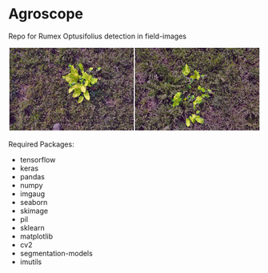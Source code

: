 # Agroscope
Repo for Rumex Optusifolius detection in field-images

![alt text](docs/main.png)

Required Packages:
- tensorflow
- keras
- pandas
- numpy
- imgaug
- seaborn
- skimage
- pil
- sklearn
- matplotlib
- cv2
- segmentation-models
- imutils
